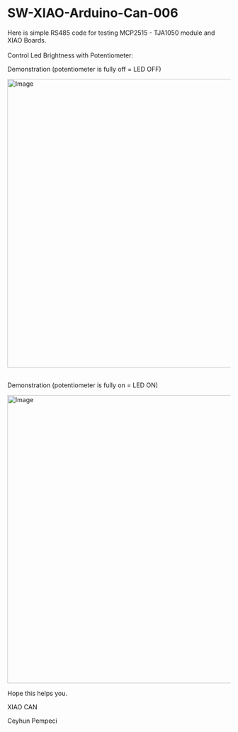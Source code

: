 # SW-XIAO-Arduino-Can-006

Here is simple RS485 code for testing MCP2515 - TJA1050 module and XIAO Boards.
<br>
<br>
Control Led Brightness with Potentiometer:

Demonstration (potentiometer is fully off = LED OFF)

<img width="651" alt="Image" src="https://github.com/user-attachments/assets/8d5b9564-8cfe-4889-b62c-f962ace2c954" />

<br>
<br>

Demonstration (potentiometer is fully on = LED ON)

<img width="650" alt="Image" src="https://github.com/user-attachments/assets/c857cca2-5413-401d-8e12-d677a1369dfc" />

<br>

Hope this helps you.

XIAO CAN

Ceyhun Pempeci
